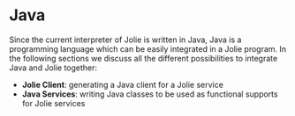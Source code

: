 # Java

Since the current interpreter of Jolie is written in Java, Java is a programming language which can be easily integrated in a Jolie program. In the following sections we discuss all the different possibilities to integrate Java and Jolie together:

* **Jolie Client**: generating a Java client for a Jolie service
* **Java Services**: writing Java classes to be used as functional supports for Jolie services
